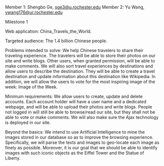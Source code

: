 Member 1: Shengbo Ge, sge3@u.rochester.edu 
Member 2: Yu Wang, ywang176@ur.rochester.edu

Milestone 1

Web application: 
China_Travels_the_World.

Targeted audience: 
The 1.4 billion Chinese people.

Problems intended to solve:
We help Chinese travelers to share their traveling experience. 
The travelers will be able to store their photos on our site and write blogs. Other users, when granted permission, will be able to make comments. 
We will also sort travel experiences by destinations and allow users to describe the destination. They will be able to create a travel destination and update information about this destination like Wikipedia.
In addition, we will allow the users to vote for the most inspiring image of the week: Image of the Week.

Minimum requirements: 
We allow users to create, update and delete accounts. Each account holder will have a user name and a dedicated webpage, and will be able to upload their photos and write blogs. 
People not logged in will still be able to browse/read our site, but they shall not be able to vote or make comments.
We will also make sure the Ajax technology is deployed in our site.

Beyond the basics: 
We intend to use Artificial Intelligence to mine the images stored  in our database so as to improve the browsing experience. Specifically, we will parse the texts and images to geo-locate each image as finely as possible. Moreover, it is our goal that we should be able to identify images with such iconic objects as the Eiffel Tower and the Statue of Liberty.
